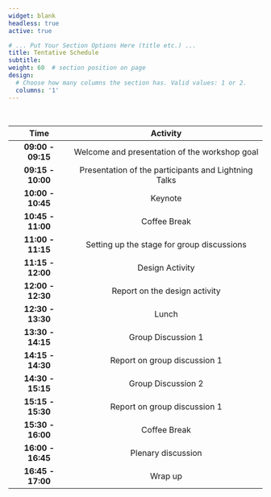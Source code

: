 ```yaml
---
widget: blank
headless: true
active: true

# ... Put Your Section Options Here (title etc.) ...
title: Tentative Schedule
subtitle:
weight: 60  # section position on page
design:
  # Choose how many columns the section has. Valid values: 1 or 2.
  columns: '1'
---
```

<br/>

| Time              | Activity                                             |
|:-----------------:|:----------------------------------------------------:|
| **09:00 - 09:15** | Welcome and presentation of the workshop goal        |
| **09:15 - 10:00** | Presentation of the participants and Lightning Talks |
| **10:00 - 10:45** | Keynote                                              |
| **10:45 - 11:00** | Coffee Break                                         |
| **11:00 - 11:15** | Setting up the stage for group discussions           |
| **11:15 - 12:00** | Design Activity                                      |
| **12:00 - 12:30** | Report on the design activity                        |
| **12:30 - 13:30** | Lunch                                                |
| **13:30 - 14:15** | Group Discussion 1                                   |
| **14:15 - 14:30** | Report on group discussion 1                         |
| **14:30 - 15:15** | Group Discussion 2                                   |
| **15:15 - 15:30** | Report on group discussion 1                         |
| **15:30 - 16:00** | Coffee Break                                         |
| **16:00 - 16:45** | Plenary discussion                                   |
| **16:45 - 17:00** | Wrap up                                              |

